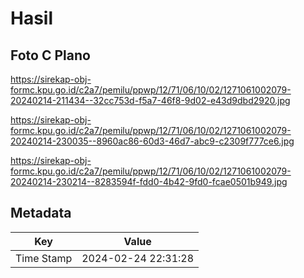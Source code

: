 # Hasil

## Foto C Plano

https://sirekap-obj-formc.kpu.go.id/c2a7/pemilu/ppwp/12/71/06/10/02/1271061002079-20240214-211434--32cc753d-f5a7-46f8-9d02-e43d9dbd2920.jpg

https://sirekap-obj-formc.kpu.go.id/c2a7/pemilu/ppwp/12/71/06/10/02/1271061002079-20240214-230035--8960ac86-60d3-46d7-abc9-c2309f777ce6.jpg

https://sirekap-obj-formc.kpu.go.id/c2a7/pemilu/ppwp/12/71/06/10/02/1271061002079-20240214-230214--8283594f-fdd0-4b42-9fd0-fcae0501b949.jpg


## Metadata

| Key        | Value               |
| ---------- | ------------------- |
| Time Stamp | 2024-02-24 22:31:28 |



